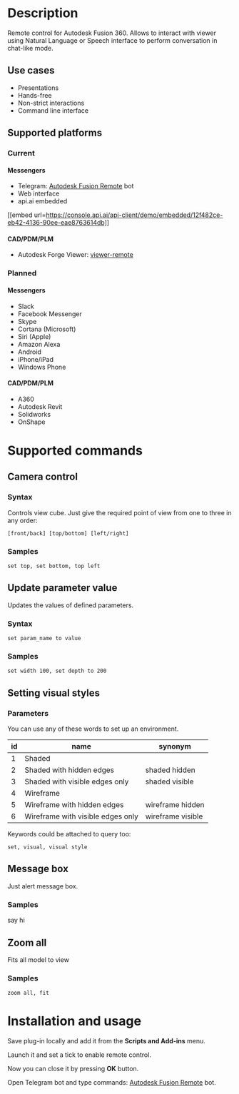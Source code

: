 # Description

Remote control for Autodesk Fusion 360. Allows to interact with viewer using Natural Language or Speech interface to perform conversation in chat-like mode.

## Use cases

- Presentations
- Hands-free
- Non-strict interactions
- Command line interface

## Supported platforms

### Current

#### Messengers

- Telegram: [Autodesk Fusion Remote](https://t.me/AutodeskFusionRemote_bot) bot
- Web interface
- api.ai embedded

[[embed url=https://console.api.ai/api-client/demo/embedded/12f482ce-eb42-4136-90ee-eae8763614db]]

#### CAD/PDM/PLM

- Autodesk Forge Viewer: [viewer-remote](https://github.com/naturalDesign/viewer-remote)

### Planned

#### Messengers

- Slack
- Facebook Messenger
- Skype
- Cortana (Microsoft)
- Siri (Apple)
- Amazon Alexa
- Android
- iPhone/iPad
- Windows Phone

#### CAD/PDM/PLM

- A360
- Autodesk Revit
- Solidworks
- OnShape

# Supported commands

## Camera control

### Syntax

Controls view cube. Just give the required point of view from one to three in any order:

`[front/back] [top/bottom] [left/right]`

### Samples

`set top, set bottom, top left`

## Update parameter value

Updates the values of defined parameters.

### Syntax

` set param_name to value `

### Samples

`set width 100, set depth to 200`

## Setting visual styles

### Parameters

You can use any of these words to set up an environment.

| id   | name                              | synonym           |
| ---- | --------------------------------- | ----------------- |
| 1    | Shaded                            |                   |
| 2    | Shaded with hidden edges          | shaded hidden     |
| 3    | Shaded with visible edges only    | shaded visible    |
| 4    | Wireframe                         |                   |
| 5    | Wireframe with hidden edges       | wireframe hidden  |
| 6    | Wireframe with visible edges only | wireframe visible |

Keywords could be attached to query too:

`set, visual, visual style`

## Message box

Just alert message box.

### Samples

say hi

## Zoom all

Fits all model to view

### Samples

` zoom all, fit `

# Installation and usage

Save plug-in locally and add it from the **Scripts and Add-ins** menu.

Launch it and set a tick to enable remote control.

Now you can close it by pressing **OK** button.

Open Telegram bot and type commands: [Autodesk Fusion Remote](https://t.me/AutodeskFusionRemote_bot) bot.